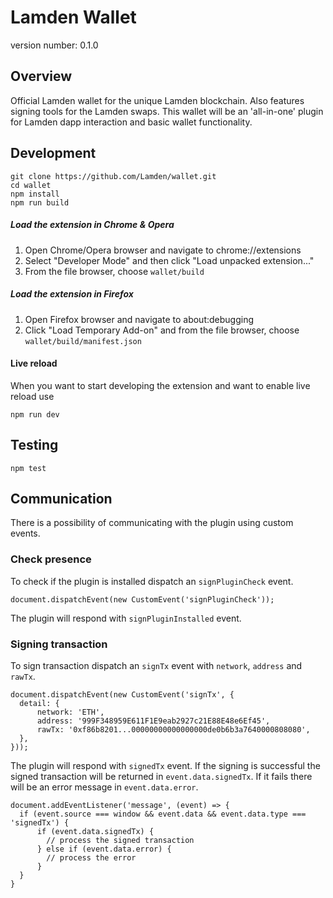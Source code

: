 # Lamden Wallet

version number: 0.1.0

## Overview
Official Lamden wallet for the unique Lamden blockchain. Also features signing tools for the Lamden swaps. This wallet will be an 'all-in-one' plugin for Lamden dapp interaction and basic wallet functionality.

## Development
    git clone https://github.com/Lamden/wallet.git
    cd wallet
    npm install
    npm run build

##### Load the extension in Chrome & Opera
1. Open Chrome/Opera browser and navigate to chrome://extensions
2. Select "Developer Mode" and then click "Load unpacked extension..."
3. From the file browser, choose `wallet/build`


##### Load the extension in Firefox
1. Open Firefox browser and navigate to about:debugging
2. Click "Load Temporary Add-on" and from the file browser, choose `wallet/build/manifest.json`


#### Live reload
When you want to start developing the extension and want to enable live reload use

    npm run dev

## Testing

    npm test


## Communication
There is a possibility of communicating with the plugin using custom events.

### Check presence
To check if the plugin is installed dispatch an `signPluginCheck` event.

    document.dispatchEvent(new CustomEvent('signPluginCheck'));

The plugin will respond with `signPluginInstalled` event.

### Signing transaction
To sign transaction dispatch an `signTx` event with `network`, `address` and `rawTx`.

    document.dispatchEvent(new CustomEvent('signTx', {
      detail: {
          network: 'ETH',
          address: '999F348959E611F1E9eab2927c21E88E48e6Ef45',
          rawTx: '0xf86b8201...00000000000000000de0b6b3a7640000808080',
      },
    }));

The plugin will respond with `signedTx` event. If the signing is successful the signed transaction will be returned in
`event.data.signedTx`. If it fails there will be an error message in `event.data.error`.

    document.addEventListener('message', (event) => {
      if (event.source === window && event.data && event.data.type === 'signedTx') {
          if (event.data.signedTx) {
            // process the signed transaction
          } else if (event.data.error) {
            // process the error
          }
      }
    }

